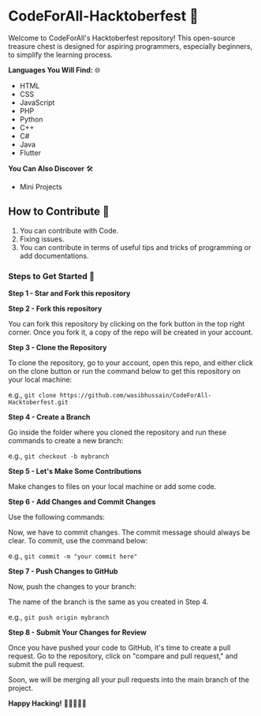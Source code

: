 # CodeForAll-Hacktoberfest 🚀

Welcome to CodeForAll's Hacktoberfest repository! This open-source treasure chest is designed for aspiring programmers, especially beginners, to simplify the learning process.

**Languages You Will Find:** 🌐
- HTML
- CSS
- JavaScript
- PHP
- Python
- C++
- C#
- Java
- Flutter

**You Can Also Discover** 🛠️
- Mini Projects

## How to Contribute 🤝

1. You can contribute with Code.
2. Fixing issues.
3. You can contribute in terms of useful tips and tricks of programming or add documentations.

### Steps to Get Started 🚀

**Step 1 - Star and Fork this repository**

**Step 2 - Fork this repository**

You can fork this repository by clicking on the fork button in the top right corner. Once you fork it, a copy of the repo will be created in your account.

**Step 3 - Clone the Repository**

To clone the repository, go to your account, open this repo, and either click on the clone button or run the command below to get this repository on your local machine:


e.g., `git clone https://github.com/wasibhussain/CodeForAll-Hacktoberfest.git`

**Step 4 - Create a Branch**

Go inside the folder where you cloned the repository and run these commands to create a new branch:


e.g., `git checkout -b mybranch`

**Step 5 - Let's Make Some Contributions**

Make changes to files on your local machine or add some code.

**Step 6 - Add Changes and Commit Changes**

Use the following commands:


Now, we have to commit changes. The commit message should always be clear. To commit, use the command below:

e.g., `git commit -m "your commit here"`

**Step 7 - Push Changes to GitHub**

Now, push the changes to your branch:


The name of the branch is the same as you created in Step 4.

e.g., `git push origin mybranch`

**Step 8 - Submit Your Changes for Review**

Once you have pushed your code to GitHub, it's time to create a pull request. Go to the repository, click on "compare and pull request," and submit the pull request.

Soon, we will be merging all your pull requests into the main branch of the project.

**Happy Hacking!** 🎉👩‍💻👨‍💻

